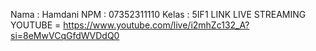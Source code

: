 Nama : Hamdani
NPM : 07352311110
Kelas : 5IF1
LINK LIVE STREAMING YOUTUBE = https://www.youtube.com/live/i2mhZc132_A?si=8eMwVCqGfdWVDdQ0
